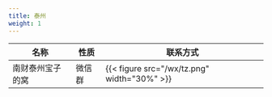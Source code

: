 ```yaml
---
title: 泰州
weight: 1
---
```

|名称|性质|联系方式|
|--|--|--|
|南财泰州宝子的窝|微信群|{{< figure src="/wx/tz.png" width="30%" >}}|